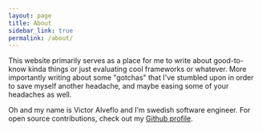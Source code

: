 ```yaml
---
layout: page
title: About
sidebar_link: true
permalink: /about/
---
```


This website primarily serves as a place
for me to write about good-to-know kinda things or just evaluating
cool frameworks or whatever. More importantly writing about some
"gotchas" that I've stumbled upon in order to save myself another
headache, and maybe easing some of your headaches as well.

Oh and my name is Victor Alveflo and I'm swedish software
engineer.
For open source contributions, check
out my [Github profile](https://github.com/alveflo).